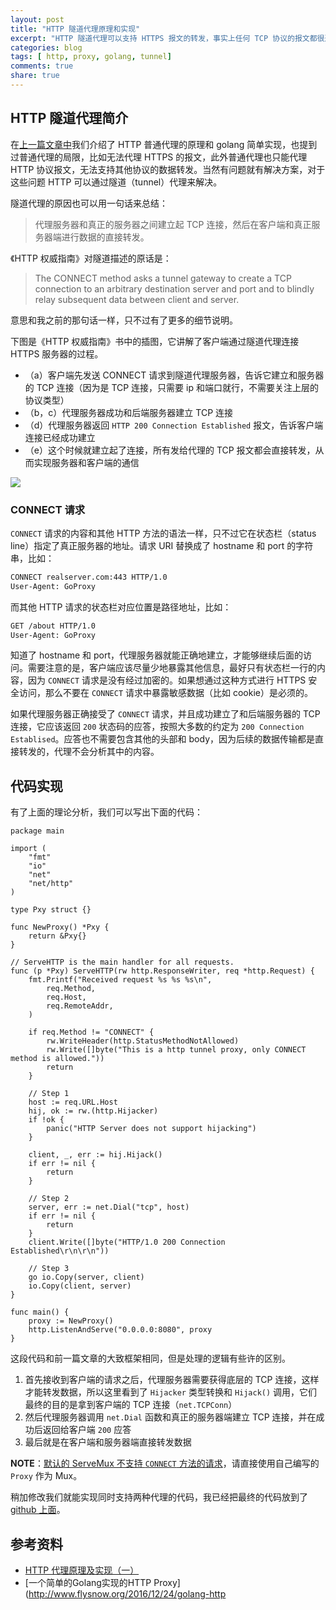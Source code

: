 ```yaml
---
layout: post
title: "HTTP 隧道代理原理和实现"
excerpt: "HTTP 隧道代理可以支持 HTTPS 报文的转发，事实上任何 TCP 协议的报文都很通过 HTTP 隧道代理转发。"
categories: blog
tags: [ http, proxy, golang, tunnel]
comments: true
share: true
---
```


## HTTP 隧道代理简介

在[上一篇文章中](http://cizixs.com/2017/03/21/http-proxy-and-golang-implementation)我们介绍了 HTTP 普通代理的原理和 golang 简单实现，也提到过普通代理的局限，比如无法代理 HTTPS 的报文，此外普通代理也只能代理 HTTP 协议报文，无法支持其他协议的数据转发。当然有问题就有解决方案，对于这些问题 HTTP 可以通过隧道（tunnel）代理来解决。

隧道代理的原因也可以用一句话来总结：

> 代理服务器和真正的服务器之间建立起 TCP 连接，然后在客户端和真正服务器端进行数据的直接转发。


《HTTP 权威指南》对隧道描述的原话是：

> The CONNECT method asks a tunnel gateway to create a TCP connection to an arbitrary destination server and port and to blindly relay subsequent data between client and server.

意思和我之前的那句话一样，只不过有了更多的细节说明。

下图是《HTTP 权威指南》书中的插图，它讲解了客户端通过隧道代理连接 HTTPS 服务器的过程。

- （a）客户端先发送 CONNECT 请求到隧道代理服务器，告诉它建立和服务器的 TCP 连接（因为是 TCP 连接，只需要 ip 和端口就行，不需要关注上层的协议类型）
- （b，c）代理服务器成功和后端服务器建立 TCP 连接
- （d）代理服务器返回 `HTTP 200 Connection Established` 报文，告诉客户端连接已经成功建立
- （e）这个时候就建立起了连接，所有发给代理的 TCP 报文都会直接转发，从而实现服务器和客户端的通信

![](https://st.imququ.com/i/webp/static/uploads/2015/11/web_tunnel.png.webp)

### CONNECT 请求

`CONNECT` 请求的内容和其他 HTTP 方法的语法一样，只不过它在状态栏（status line）指定了真正服务器的地址。请求 URI 替换成了 hostname 和 port 的字符串，比如：

```bash
CONNECT realserver.com:443 HTTP/1.0
User-Agent: GoProxy
```

而其他 HTTP 请求的状态栏对应位置是路径地址，比如：

```bash
GET /about HTTP/1.0
User-Agent: GoProxy
```

知道了 hostname 和 port，代理服务器就能正确地建立，才能够继续后面的访问。需要注意的是，客户端应该尽量少地暴露其他信息，最好只有状态栏一行的内容，因为 `CONNECT` 请求是没有经过加密的。如果想通过这种方式进行 HTTPS 安全访问，那么不要在 `CONNECT` 请求中暴露敏感数据（比如 cookie）是必须的。

如果代理服务器正确接受了 `CONNECT` 请求，并且成功建立了和后端服务器的 TCP 连接，它应该返回 `200` 状态码的应答，按照大多数的约定为 `200 Connection Establised`。应答也不需要包含其他的头部和 body，因为后续的数据传输都是直接转发的，代理不会分析其中的内容。


## 代码实现

有了上面的理论分析，我们可以写出下面的代码：

```golang
package main

import (
	"fmt"
	"io"
	"net"
	"net/http"
)

type Pxy struct {}

func NewProxy() *Pxy {
	return &Pxy{}
}

// ServeHTTP is the main handler for all requests.
func (p *Pxy) ServeHTTP(rw http.ResponseWriter, req *http.Request) {
	fmt.Printf("Received request %s %s %s\n",
		req.Method,
		req.Host,
		req.RemoteAddr,
	)

	if req.Method != "CONNECT" {
		rw.WriteHeader(http.StatusMethodNotAllowed)
		rw.Write([]byte("This is a http tunnel proxy, only CONNECT method is allowed."))
		return
	}

    // Step 1
	host := req.URL.Host
	hij, ok := rw.(http.Hijacker)
	if !ok {
		panic("HTTP Server does not support hijacking")
	}

	client, _, err := hij.Hijack()
	if err != nil {
		return
	}

    // Step 2
	server, err := net.Dial("tcp", host)
	if err != nil {
		return
	}
	client.Write([]byte("HTTP/1.0 200 Connection Established\r\n\r\n"))

    // Step 3
	go io.Copy(server, client)
	io.Copy(client, server)
}

func main() {
	proxy := NewProxy()
	http.ListenAndServe("0.0.0.0:8080", proxy
}

```

这段代码和前一篇文章的大致框架相同，但是处理的逻辑有些许的区别。

1. 首先接收到客户端的请求之后，代理服务器需要获得底层的 TCP 连接，这样才能转发数据，所以这里看到了 `Hijacker` 类型转换和 `Hijack()` 调用，它们最终的目的是拿到客户端的 TCP 连接（`net.TCPConn`）
2. 然后代理服务器调用 `net.Dial` 函数和真正的服务器端建立 TCP 连接，并在成功后返回给客户端 `200` 应答
3. 最后就是在客户端和服务器端直接转发数据

**NOTE**：[默认的 ServeMux 不支持 `CONNECT` 方法的请求](https://github.com/golang/go/issues/9561)，请直接使用自己编写的 `Proxy` 作为 Mux。

稍加修改我们就能实现同时支持两种代理的代码，我已经把最终的代码放到了 [github 上面](https://github.com/cizixs/pxy)。

## 参考资料

- [HTTP 代理原理及实现（一）](https://imququ.com/post/web-proxy.html)
- [一个简单的Golang实现的HTTP Proxy](http://www.flysnow.org/2016/12/24/golang-http
